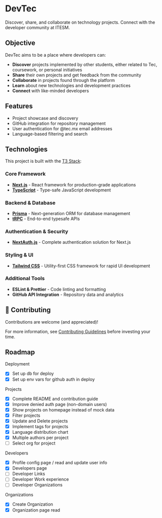 # DevTec

Discover, share, and collaborate on technology projects. Connect with the developer community at ITESM.

## Objective

DevTec aims to be a place where developers can:

- **Discover** projects implemented by other students, either related to Tec, coursework, or personal initiatives
- **Share** their own projects and get feedback from the community
- **Collaborate** in projects found through the platform
- **Learn** about new technologies and development practices
- **Connect** with like-minded developers

## Features

- Project showcase and discovery
- GitHub integration for repository management
- User authentication for @tec.mx email addresses
- Language-based filtering and search

## Technologies

This project is built with the [T3 Stack](https://create.t3.gg/):

### Core Framework

- **[Next.js](https://nextjs.org)** - React framework for production-grade applications
- **[TypeScript](https://www.typescriptlang.org/)** - Type-safe JavaScript development

### Backend & Database

- **[Prisma](https://prisma.io)** - Next-generation ORM for database management
- **[tRPC](https://trpc.io)** - End-to-end typesafe APIs

### Authentication & Security

- **[NextAuth.js](https://next-auth.js.org)** - Complete authentication solution for Next.js

### Styling & UI

- **[Tailwind CSS](https://tailwindcss.com)** - Utility-first CSS framework for rapid UI development

### Additional Tools

- **ESLint & Prettier** - Code linting and formatting
- **GitHub API Integration** - Repository data and analytics

## 🤝 Contributing

Contributions are welcome (and appreciated)!

For more information, see [Contributing Guidelines](CONTRIBUTING.md) before investing your time.

## Roadmap

Deployment

- [x] Set up db for deploy
- [x] Set up env vars for github auth in deploy

Projects

- [x] Complete README and contribution guide
- [x] Improve denied auth page (non-domain users)
- [x] Show projects on homepage instead of mock data
- [x] Filter projects
- [x] Update and Delete projects
- [x] Implement tags for projects
- [x] Language distribution chart
- [x] Multiple authors per project
- [ ] Select org for project

Developers

- [x] Profile config page / read and update user info
- [x] Developers page
- [ ] Developer Links
- [ ] Developer Work experience
- [ ] Developer Organizations

Organizations

- [x] Create Organization
- [x] Organization page read
